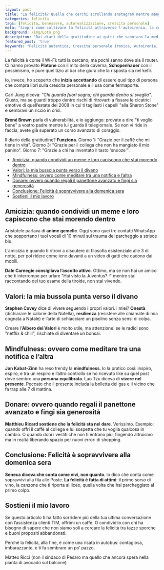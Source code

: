 ```yaml
--- 
layout: post 
title: "La felicità? Quella che cerchi scrollando Instagram mentre mangi un kebab alle 2 di notte"   
categories: felicita
tags: [felicita, benessere, autorealizzazione, crescita personale] 
meta: "Scopri come coltivare la felicità attraverso l'autoironia, la consapevolezza e relazioni autentiche. Un viaggio tra psicologia e battute da bar, con esempi pratici per migliorare il tuo benessere quotidiano." 
background: /img/Loto.png
description: "Dai diari della gratitudine ai gatti che sabotano la meditazione: come trovare la felicità senza prendersi troppo sul serio."
featured_post: 'true'
keywords: "Felicità autentica, Crescita personale ironica, Autoironia, Mindfulness ironica ,Psicologia umoristica, Accettazione di sé con humor, Relazioni positive, Benessere emotivo, Consapevolezza quotidiana, Filosofia pratica, Come trovare la felicità nelle piccole cose, Esercizi di gratitudine divertenti, Vivere nel presente con ironia, Gestire i fallimenti con autoironia, Self-help senza prendersi sul serio, Coltivare relazioni autentiche senza sforzo, Mindfulness per chi odia meditare, sicologia positiva per scettici, Libri crescita personale non banali, Come smettere di cercare la felicità perfetta"
---
```


La felicità è come il Wi-Fi: tutti la cercano, ma pochi sanno dove sia il router. Ci hanno provato **Platone** con il mito della caverna, **Schopenhauer** con il pessimismo, e pure quel tizio al bar che giura che la risposta sia nel kefir. 

Io, invece, ho scoperto che **inizia** **accettando** di essere quel tipo di persona che compra libri sulla crescita personale e li usa come fermaporte. 

Carl Jung diceva: *"Chi guarda fuori sogna; chi guarda dentro si sveglia"*. Giusto, ma se guardi troppo dentro rischi di ritrovarti a fissare le cicatrici emotive di quell’estate del 2008 in cui ti tagliasti i capelli "alla Sharon Stone" e sembravi un riccio in crisi. 

**Brené Brown** parla di vulnerabilità, e io aggiungo: provate a dire "ti voglio bene" a vostro padre mentre lui guarda il telegiornale. Se non vi ride in faccia, avete già superato un corso avanzato di coraggio. 

Il diario della gratitudine? **Funziona**. Giorno 1: "Grazie per il caffè che mi tiene in vita". Giorno 3: "Grazie per il collega che non ha mangiato il mio panino". Giorno 7: "Grazie a chi ha inventato il tasto 'snooze'". 

- [Amicizia: quando condividi un meme e loro capiscono che stai morendo dentro](#amicizia-quando-condividi-un-meme-e-loro-capiscono-che-stai-morendo-dentro)
- [Valori: la mia bussola punta verso il divano](#valori-la-mia-bussola-punta-verso-il-divano)
- [Mindfulness: ovvero come meditare tra una notifica e l’altra](#mindfulness-ovvero-come-meditare-tra-una-notifica-e-laltra)
- [Donare: ovvero quando regali il panettone avanzato e fingi sia generosità](#donare-ovvero-quando-regali-il-panettone-avanzato-e-fingi-sia-generosità)
- [Conclusione: Felicità è sopravvivere alla domenica sera](#conclusione-felicità-è-sopravvivere-alla-domenica-sera)
- [Sostieni il mio lavoro](#sostieni-il-mio-lavoro)


## Amicizia: quando condividi un meme e loro capiscono che stai morendo dentro 

Aristotele parlava di **anime** **gemelle**. Oggi sono quei tre contatti WhatsApp che sopportano i tuoi vocali di 10 minuti sul trauma del parcheggio a strisce blu. 

L’amicizia è quando ti ritrovi a discutere di filosofia esistenziale alle 3 di notte, per poi ridere come iene davanti a un video di gatti che cadono dai mobili. 

**Dale Carnegie consigliava l’ascolto attivo**. Ottimo, ma se non hai un amico che ti interrompe per urlare "Hai visto la Juventus? !" mentre stai raccontando del tuo esame della tiroide, non stai vivendo. 

## Valori: la mia bussola punta verso il divano 

**Stephen Covey** dice di vivere seguendo i propri valori. I miei? **Onestà** (dichiarare le calorie della Nutella), **resilienza** (resistere alle chiamate di mia cognata a Natale) e l’arte di schiacciare un pisolino senza sensi di colpa. 

Creare l’**Albero dei Valori** è molto utile, ma attenzione: se le radici sono "netflix & chill", rischiate di diventare un bonsai. 

## Mindfulness: ovvero come meditare tra una notifica e l’altra 

**Jon Kabat-Zinn** ha reso trendy la **mindfulness**. Io la pratico così: inspiro, espiro, e tra un respiro e l’altro controllo se ho ricevuto like su quel post dove sembro una **persona** **equilibrata**. Lao Tzu diceva di **vivere** **nel** **presente**. Peccato che il presente includa la bolletta del gas e il vicino che fa trap alle 7 di mattina. 

## Donare: ovvero quando regali il panettone avanzato e fingi sia generosità 

**Matthieu Ricard sostiene che la felicità sta nel dare**. Verissimo. Esempio: quando offri il caffè al collega e lui sospetta che tu voglia qualcosa in cambio. O quando doni i vestiti che non ti entrano più, fingendo altruismo ma in realtà liberando spazio per nuovi errori di shopping. 

## Conclusione: Felicità è sopravvivere alla domenica sera 

**Seneca diceva che conta come vivi, non quanto**. Io dico che conta come sopravvivi alla fila alle Poste. **La felicità è fatta di attimi**: il primo sorso di vino, la canzone che ti riporta al liceo, quella volta che hai parcheggiato al primo colpo. 

## Sostieni il mio lavoro 

Se questo articolo ti ha fatto sorridere più della tua ultima conversazione con l’assistenza clienti TIM, offrimi un caffè. 
O condividilo con chi ha bisogno di sapere che non siamo soli a cercare la felicità tra tazze sporche e buoni propositi abbandonati. 

Perché la felicità, alla fine, è come una risata in autobus: contagiosa, imbarazzante, e ti fa sembrare un po’ pazzo.

Matteo Ricci (non il sindaco di Pesaro ma quello che ancora spera nella pianta di avocado sul balcone) 